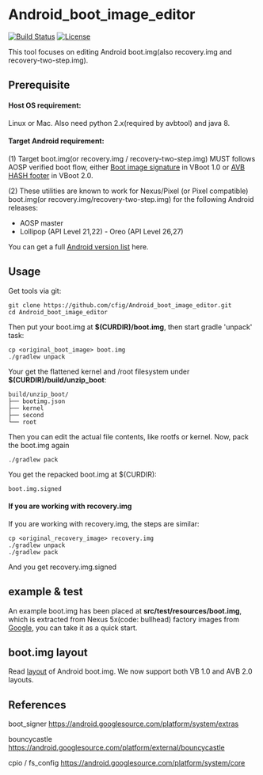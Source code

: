 # Android_boot_image_editor
[![Build Status](https://travis-ci.org/cfig/Android_boot_image_editor.svg?branch=master)](https://travis-ci.org/cfig/Android_boot_image_editor)
[![License](http://img.shields.io/:license-apache-blue.svg?style=flat-square)](http://www.apache.org/licenses/LICENSE-2.0.html)

This tool focuses on editing Android boot.img(also recovery.img and recovery-two-step.img).

## Prerequisite
#### Host OS requirement:

Linux or Mac.
Also need python 2.x(required by avbtool) and java 8.

#### Target Android requirement:

(1) Target boot.img(or recovery.img / recovery-two-step.img) MUST follows AOSP verified boot flow, either [Boot image signature](https://source.android.com/security/verifiedboot/verified-boot#signature_format) in VBoot 1.0 or [AVB HASH footer](https://android.googlesource.com/platform/external/avb/+/master/README.md#The-VBMeta-struct) in VBoot 2.0.

(2) These utilities are known to work for Nexus/Pixel (or Pixel compatible) boot.img(or recovery.img/recovery-two-step.img) for the following Android releases:

 - AOSP master
 - Lollipop (API Level 21,22) - Oreo (API Level 26,27)

You can get a full [Android version list](https://source.android.com/source/build-numbers.html) here.

## Usage
Get tools via git:

    git clone https://github.com/cfig/Android_boot_image_editor.git
    cd Android_boot_image_editor

Then put your boot.img at **$(CURDIR)/boot.img**, then start gradle 'unpack' task:

    cp <original_boot_image> boot.img
    ./gradlew unpack

Your get the flattened kernel and /root filesystem under **$(CURDIR)/build/unzip\_boot**:

    build/unzip_boot/
    ├── bootimg.json
    ├── kernel
    ├── second
    └── root

Then you can edit the actual file contents, like rootfs or kernel.
Now, pack the boot.img again

    ./gradlew pack

You get the repacked boot.img at $(CURDIR):

    boot.img.signed

#### If you are working with recovery.img
If you are working with recovery.img, the steps are similar:

    cp <original_recovery_image> recovery.img
    ./gradlew unpack
    ./gradlew pack

And you get recovery.img.signed


## example & test
An example boot.img has been placed at **src/test/resources/boot.img**, which is extracted from Nexus 5x(code: bullhead) factory images from [Google](https://dl.google.com/dl/android/aosp/bullhead-mda89e-factory-29247942.tgz), you can take it as a quick start.

## boot.img layout
Read [layout](README.expert.md) of Android boot.img.
We now support both VB 1.0 and AVB 2.0 layouts.

## References

boot\_signer
https://android.googlesource.com/platform/system/extras

bouncycastle
https://android.googlesource.com/platform/external/bouncycastle

cpio / fs\_config
https://android.googlesource.com/platform/system/core
